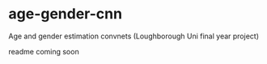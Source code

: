 # age-gender-cnn
Age and gender estimation convnets (Loughborough Uni final year project)

readme coming soon
